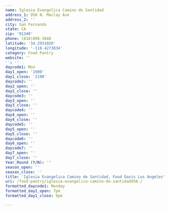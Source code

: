 ```yaml
---
name: Iglesia Evangelica Camino de Santidad
address_1: 958 N. Maclay Ave
address_2: ''
city: San Fernando
state: CA
zip: '91340'
phone: (818)898-3848
latitude: '34.2931026'
longitude: '-118.4273834'
category: Food Pantry
website: ''
'': ''
daycode1: Mon
day1_open: '1900'
day1_close: '2100'
daycode2: ''
day2_open: ''
day2_close: ''
daycode3: ''
day3_open: ''
day3_close: ''
daycode4: ''
day4_open: ''
day4_close: ''
daycode5: ''
day5_open: ''
day5_close: ''
daycode6: ''
day6_open: ''
daycode7: ''
day7_open: ''
day7_close: ''
Year_Round (Y/N): ''
season_open: ''
season_close: ''
title: 'Iglesia Evangelica Camino de Santidad, Food Oasis Los Angeles'
uri: /food-pantry/iglesia-evangelica-camino-de-santidad958-/
formatted_daycode1: Monday
formatted_day1_open: 7pm
formatted_day1_close: 9pm

---
```

